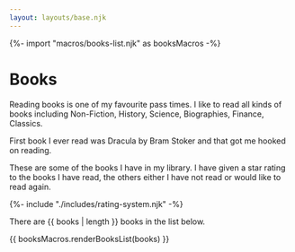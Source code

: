 ```yaml
---
layout: layouts/base.njk
---
```

{%- import "macros/books-list.njk" as booksMacros -%}

# Books

Reading books is one of my favourite pass times. I like to read all kinds of books including Non-Fiction, History, Science, Biographies, Finance, Classics.

First book I ever read was Dracula by Bram Stoker and that got me hooked on reading.

These are some of the books I have in my library. I have given a star rating to the books I have read, the others either I have not read or would like to read again.

{%- include "./includes/rating-system.njk" -%}

There are {{ books | length }} books in the list below.

{{ booksMacros.renderBooksList(books) }}